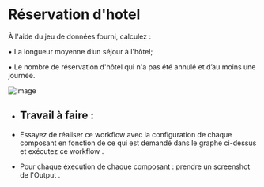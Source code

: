 # Réservation d'hotel

À l'aide du jeu de données fourni, calculez :

• La longueur moyenne d’un séjour à l'hôtel;

• Le nombre de réservation d'hôtel qui n'a pas été annulé et d’au moins une journée.

![image](https://user-images.githubusercontent.com/123749462/225886298-7a79cae1-6f95-4735-b254-764e7e2f4b65.png)

- ## **Travail à faire :**

- Essayez de réaliser ce workflow avec la configuration de chaque composant en fonction de ce qui est demandé dans le graphe ci-dessus et exécutez ce workflow .
- Pour chaque éxecution de chaque composant : prendre un screenshot de l'Output .

